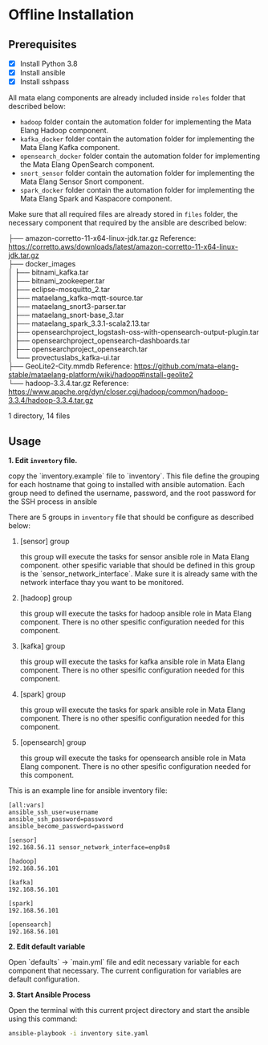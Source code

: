 # Offline Installation

## Prerequisites

- [x] Install Python 3.8
- [x] Install ansible
- [x] Install sshpass

All mata elang components are already included inside `roles` folder that described below:

- `hadoop` folder contain the automation folder for implementing the Mata Elang Hadoop component.
- `kafka_docker` folder contain the automation folder for implementing the Mata Elang Kafka component.
- `opensearch_docker` folder contain the automation folder for implementing the Mata Elang  OpenSearch component.
- `snort_sensor` folder contain the automation folder for implementing the Mata Elang Sensor Snort component.
- `spark_docker` folder contain the automation folder for implementing the Mata Elang Spark and Kaspacore component.

Make sure that all required files are already stored in `files` folder, the necessary component that required by the ansible are described below:


├── amazon-corretto-11-x64-linux-jdk.tar.gz Reference: https://corretto.aws/downloads/latest/amazon-corretto-11-x64-linux-jdk.tar.gz <br />
├── docker_images <br />
│   ├── bitnami_kafka.tar <br />
│   ├── bitnami_zookeeper.tar <br />
│   ├── eclipse-mosquitto_2.tar <br />
│   ├── mataelang_kafka-mqtt-source.tar <br />
│   ├── mataelang_snort3-parser.tar <br />
│   ├── mataelang_snort-base_3.tar <br />
│   ├── mataelang_spark_3.3.1-scala2.13.tar <br />
│   ├── opensearchproject_logstash-oss-with-opensearch-output-plugin.tar <br />
│   ├── opensearchproject_opensearch-dashboards.tar <br />
│   ├── opensearchproject_opensearch.tar <br />
│   └── provectuslabs_kafka-ui.tar <br />
├── GeoLite2-City.mmdb Reference: https://github.com/mata-elang-stable/mataelang-platform/wiki/hadoop#install-geolite2 <br />
└── hadoop-3.3.4.tar.gz Reference: https://www.apache.org/dyn/closer.cgi/hadoop/common/hadoop-3.3.4/hadoop-3.3.4.tar.gz <br />

1 directory, 14 files


## Usage

**1. Edit `inventory` file.**
<p>copy the `inventory.example` file to `inventory`. This file define the grouping for each hostname that going to installed with ansible automation. Each group need to defined the username, password, and the root password for the SSH process in ansible</p>

There are 5 groups in `inventory` file that should be configure as described below:
1. [sensor] group
    <p> this group will execute the tasks for sensor ansible role in Mata Elang component. other spesific variable that should be defined in this group is the `sensor_network_interface`. Make sure it is already same with the network interface thay you want to be monitored.</p>

2. [hadoop] group
    <p> this group will execute the tasks for hadoop ansible role in Mata Elang component. There is no other spesific configuration needed for this component.</p>

3. [kafka] group
    <p> this group will execute the tasks for kafka ansible role in Mata Elang component. There is no other spesific configuration needed for this component.</p>

4. [spark] group
    <p> this group will execute the tasks for spark ansible role in Mata Elang component. There is no other spesific configuration needed for this component.</p>

5. [opensearch] group
    <p> this group will execute the tasks for opensearch ansible role in Mata Elang component. There is no other spesific configuration needed for this component.</p>

This is an example line for ansible inventory file:
```
[all:vars]
ansible_ssh_user=username
ansible_ssh_password=password
ansible_become_password=password

[sensor]
192.168.56.11 sensor_network_interface=enp0s8

[hadoop]
192.168.56.101

[kafka]
192.168.56.101

[spark]
192.168.56.101

[opensearch]
192.168.56.101
```
**2. Edit default variable**
<p>Open `defaults` -> `main.yml` file and edit necessary variable for each component that necessary. The current configuration for variables are default configuration.</p>

**3. Start Ansible Process**
<p>Open the terminal with this current project directory and start the ansible using this command:</p>

```bash
ansible-playbook -i inventory site.yaml
```


